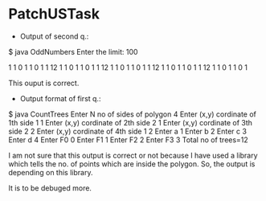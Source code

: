 # PatchUSTask


* Output of second q.:

 $ java OddNumbers 
Enter the limit:
100

1
1
0
1
1
0
1
1
12
1
1
0
1
1
0
1
1
12
1
1
0
1
1
0
1
1
12
1
1
0
1
1
0
1
1
12
1
1
0
1
1
0
1

This ouput is correct.

* Output format of first q.:


 $ java CountTrees 
Enter N no of sides of polygon
4
Enter (x,y) cordinate of 1th side
1 1
Enter (x,y) cordinate of 2th side
2 1
Enter (x,y) cordinate of 3th side
2 2
Enter (x,y) cordinate of 4th side
1 2
Enter a
1
Enter b
2
Enter c
3
Enter d
4
Enter F0
0
Enter F1
1
Enter F2
2
Enter F3
3
Total no of trees=12


I am not sure that this output is correct or not because I have used a library which tells the no. of points which are inside
the polygon. So, the output is depending on this library.

It is to be debuged more.


